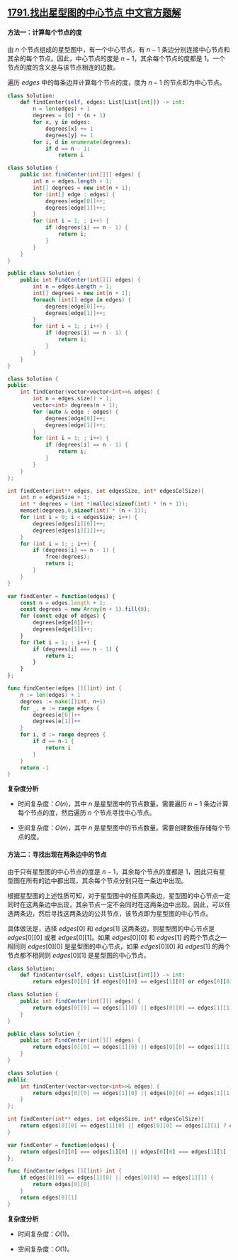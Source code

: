 ## [1791.找出星型图的中心节点 中文官方题解](https://leetcode.cn/problems/find-center-of-star-graph/solutions/100000/zhao-chu-xing-xing-tu-de-zhong-xin-jie-d-1xzm)
#### 方法一：计算每个节点的度

由 $n$ 个节点组成的星型图中，有一个中心节点，有 $n - 1$ 条边分别连接中心节点和其余的每个节点。因此，中心节点的度是 $n - 1$，其余每个节点的度都是 $1$。一个节点的度的含义是与该节点相连的边数。

遍历 $\textit{edges}$ 中的每条边并计算每个节点的度，度为 $n - 1$ 的节点即为中心节点。

```Python [sol1-Python3]
class Solution:
    def findCenter(self, edges: List[List[int]]) -> int:
        n = len(edges) + 1
        degrees = [0] * (n + 1)
        for x, y in edges:
            degrees[x] += 1
            degrees[y] += 1
        for i, d in enumerate(degrees):
            if d == n - 1:
                return i
```

```Java [sol1-Java]
class Solution {
    public int findCenter(int[][] edges) {
        int n = edges.length + 1;
        int[] degrees = new int[n + 1];
        for (int[] edge : edges) {
            degrees[edge[0]]++;
            degrees[edge[1]]++;
        }
        for (int i = 1; ; i++) {
            if (degrees[i] == n - 1) {
                return i;
            }
        }
    }
}
```

```C# [sol1-C#]
public class Solution {
    public int FindCenter(int[][] edges) {
        int n = edges.Length + 1;
        int[] degrees = new int[n + 1];
        foreach (int[] edge in edges) {
            degrees[edge[0]]++;
            degrees[edge[1]]++;
        }
        for (int i = 1; ; i++) {
            if (degrees[i] == n - 1) {
                return i;
            }
        }
    }
}
```

```C++ [sol1-C++]
class Solution {
public:
    int findCenter(vector<vector<int>>& edges) {
        int n = edges.size() + 1;
        vector<int> degrees(n + 1);
        for (auto & edge : edges) {
            degrees[edge[0]]++;
            degrees[edge[1]]++;
        }
        for (int i = 1; ; i++) {
            if (degrees[i] == n - 1) {
                return i;
            }
        }
    }
};
```

```C [sol1-C]
int findCenter(int** edges, int edgesSize, int* edgesColSize){
    int n = edgesSize + 1;
    int * degrees = (int *)malloc(sizeof(int) * (n + 1));
    memset(degrees,0,sizeof(int) * (n + 1));
    for (int i = 0; i < edgesSize; i++) {
        degrees[edges[i][0]]++;
        degrees[edges[i][1]]++;
    }
    for (int i = 1; ; i++) {
        if (degrees[i] == n - 1) {
            free(degrees);
            return i;
        }
    }
}
```

```JavaScript [sol1-JavaScript]
var findCenter = function(edges) {
    const n = edges.length + 1;
    const degrees = new Array(n + 1).fill(0);
    for (const edge of edges) {
        degrees[edge[0]]++;
        degrees[edge[1]]++;
    }
    for (let i = 1; ; i++) {
        if (degrees[i] === n - 1) {
            return i;
        }
    }
};
```

```go [sol1-Golang]
func findCenter(edges [][]int) int {
    n := len(edges) + 1
    degrees := make([]int, n+1)
    for _, e := range edges {
        degrees[e[0]]++
        degrees[e[1]]++
    }
    for i, d := range degrees {
        if d == n-1 {
            return i
        }
    }
    return -1
}
```

**复杂度分析**

- 时间复杂度：$O(n)$，其中 $n$ 是星型图中的节点数量。需要遍历 $n - 1$ 条边计算每个节点的度，然后遍历 $n$ 个节点寻找中心节点。

- 空间复杂度：$O(n)$，其中 $n$ 是星型图中的节点数量。需要创建数组存储每个节点的度。

#### 方法二：寻找出现在两条边中的节点

由于只有星型图的中心节点的度是 $n - 1$，其余每个节点的度都是 $1$，因此只有星型图在所有的边中都出现，其余每个节点分别只在一条边中出现。

根据星型图的上述性质可知，对于星型图中的任意两条边，星型图的中心节点一定同时在这两条边中出现，其余节点一定不会同时在这两条边中出现。因此，可以任选两条边，然后寻找这两条边的公共节点，该节点即为星型图的中心节点。

具体做法是，选择 $\textit{edges}[0]$ 和 $\textit{edges}[1]$ 这两条边，则星型图的中心节点是 $\textit{edges}[0][0]$ 或者 $\textit{edges}[0][1]$。如果 $\textit{edges}[0][0]$ 和 $\textit{edges}[1]$ 的两个节点之一相同则 $\textit{edges}[0][0]$ 是星型图的中心节点，如果 $\textit{edges}[0][0]$ 和 $\textit{edges}[1]$ 的两个节点都不相同则 $\textit{edges}[0][1]$ 是星型图的中心节点。

```Python [sol2-Python3]
class Solution:
    def findCenter(self, edges: List[List[int]]) -> int:
        return edges[0][0] if edges[0][0] == edges[1][0] or edges[0][0] == edges[1][1] else edges[0][1]
```

```Java [sol2-Java]
class Solution {
    public int findCenter(int[][] edges) {
        return edges[0][0] == edges[1][0] || edges[0][0] == edges[1][1] ? edges[0][0] : edges[0][1];
    }
}
```

```C# [sol2-C#]
public class Solution {
    public int FindCenter(int[][] edges) {
        return edges[0][0] == edges[1][0] || edges[0][0] == edges[1][1] ? edges[0][0] : edges[0][1];
    }
}
```

```C++ [sol2-C++]
class Solution {
public:
    int findCenter(vector<vector<int>>& edges) {
        return edges[0][0] == edges[1][0] || edges[0][0] == edges[1][1] ? edges[0][0] : edges[0][1];
    }
};
```

```C [sol2-C]
int findCenter(int** edges, int edgesSize, int* edgesColSize){
    return edges[0][0] == edges[1][0] || edges[0][0] == edges[1][1] ? edges[0][0] : edges[0][1];
}
```

```JavaScript [sol2-JavaScript]
var findCenter = function(edges) {
    return edges[0][0] === edges[1][0] || edges[0][0] === edges[1][1] ? edges[0][0] : edges[0][1];
};
```

```go [sol2-Golang]
func findCenter(edges [][]int) int {
    if edges[0][0] == edges[1][0] || edges[0][0] == edges[1][1] {
        return edges[0][0]
    }
    return edges[0][1]
}
```

**复杂度分析**

- 时间复杂度：$O(1)$。

- 空间复杂度：$O(1)$。